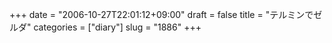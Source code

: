 +++
date = "2006-10-27T22:01:12+09:00"
draft = false
title = "テルミンでゼルダ"
categories = ["diary"]
slug = "1886"
+++

<object width="425" height="350"><param name="movie" value="http://www.youtube.com/v/nJYho56INKU"></param><param name="wmode" value="transparent"></param><embed src="http://www.youtube.com/v/nJYho56INKU" type="application/x-shockwave-flash" wmode="transparent" width="425" height="350"></embed></object>
